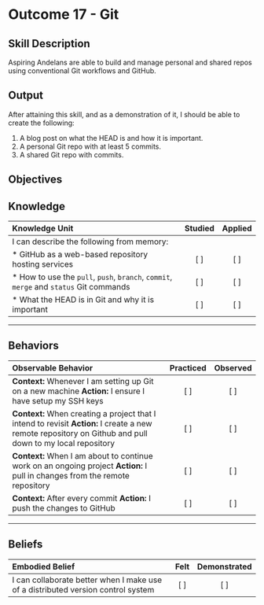 # Outcome 17 - Git

**Skill Description**
----------
Aspiring Andelans are able to build and manage personal and shared repos using conventional Git workflows and GitHub.


**Output**
----------
After attaining this skill, and as a demonstration of it, I should be able to create the following:

1. A blog post on what the HEAD is and how it is important.
2. A personal Git repo with at least 5 commits.
3. A shared Git repo with commits.


**Objectives**
----------

## **Knowledge**


| Knowledge Unit   |      Studied      | Applied |
|:-------------|:------------------:|:--------:|
| I can describe the following from memory: | | |
| * GitHub as a web-based repository hosting services | [ ] |    [ ] |
| * How to use the `pull`, `push`, `branch`, `commit`, `merge` and `status` Git commands | [ ] |    [ ] |
| * What the HEAD is in Git and why it is important | [ ] |    [ ] |


----------


## **Behaviors**

| Observable Behavior   |      Practiced      | Observed |
|:-------------|:------------------:|:--------:|
| **Context:** Whenever I am setting up Git on a new machine **Action:** I ensure I have setup my SSH keys | [ ] | [ ]  |
| **Context:** When creating a project that I intend to revisit **Action:** I create a new remote repository on Github and pull down to my local repository |   [ ]   |   [ ] |
| **Context:** When I am about to continue work on an ongoing project **Action:** I pull in changes from the remote repository | [ ] |    [ ] |
| **Context:** After every commit **Action:** I push the changes to GitHub | [ ] |    [ ] |

----------


## **Beliefs**


| Embodied Belief   |      Felt      | Demonstrated |
|:-------------|:------------------:|:--------:|
| I can collaborate better when I make use of a distributed version control system | [ ] | [ ]  |
